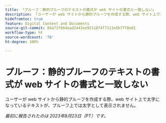 ```yaml
---
title: 「プルーフ：静的プルーフのテキストの書式が web サイトの書式と一致しない」
description: 「ユーザーが web サイトから静的プルーフを作成する際、web サイト上で太字になっているテキストが、プルーフ上では太字として表示されません。」
hidefromtoc: true
feature: Digital Content and Documents
source-git-commit: 84a71f664ead2441ee92118f4f7111e5b7ff8ed1
workflow-type: ht
source-wordcount: '78'
ht-degree: 100%

---
```



# プルーフ：静的プルーフのテキストの書式が web サイトの書式と一致しない

<!--WF, WFP TOCs-->

ユーザーが web サイトから静的プルーフを作成する際、web サイト上で太字になっているテキストが、プルーフ上では太字として表示されません。

_最初に報告されたのは 2023年8月23日（PT）です。_

